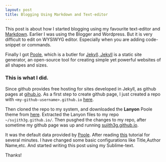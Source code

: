 ```yaml
---
layout: post
title: Blogging Using Markdown and Text-editor
---
```


This post is about how I started blogging using my favourite text-editor and [Markdown](http://en.wikipedia.org/wiki/Markdown). Earlier I was using the Blogger and Wordpress. But it is very difficult to edit on WYSIWYG editor. Especially when you are adding code-snippet or commands.

Finally I got [Poole](http://getpoole.com/), which is a butler for [Jekyll](http://jekyllrb.com/).[ Jekyll](http://jekyllrb.com/) is a static site generator, an open-source tool for creating simple yet powerful websites of all shapes and sizes.


### This is what I did.

Since github provides free hosting for sites developed in Jekyll, as github pages at [gihub.io](http://github.io). As a first step to create github page, I just created a repo with ``` <my-github-username>.github.io ``` [here](http://github.com/sujith3g/sujith3g.github.io).

Then cloned the repo to my system, and downloaded the **Lanyon** Poole theme from [here](http://lanyon.getpoole.com/). Extracted the Lanyon files to my repo ``` ~/sujith3g.github.io/```.
Then pusghed the changes to my repo, after sometime my github page was up and running [sujith3g.github.io](http://sujith3g.github.io).

It was the default data provided by [Poole](http://getpoole.com/). After reading [this](http://joshualande.com/jekyll-github-pages-poole/) tutorial for several minutes. I have changed some basic configurations like Title,Author Name,etc. And started writing this post using my Sublime-text. 

Thanks!
